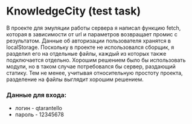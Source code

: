 # KnowledgeCity (test task)

В проекте для эмуляции работы сервера я написал функцию fetch, которая в зависимости от url и параметров возвращает промис с результатом. Данные об авторизации пользователя хранятся в localStorage. Поскольку в проекте не использовался сборщик, я разделил его на отдельные файлы, каждый из которых также подключается отдельно. Хорошим решением было бы использовать модули, но в таком случае потребовался бы сервер, раздающий статику. Тем не менее, учитывая относительную простоту проекта, разделение на файлы выглядит хорошим решением.

### Данные для входа:
* логин - qtarantello
* пароль - 12345678
